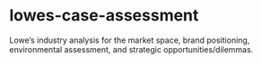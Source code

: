 # lowes-case-assessment
Lowe’s industry analysis for the market space, brand positioning, environmental assessment, and strategic opportunities/dilemmas.
